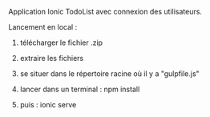Application Ionic TodoList avec connexion des utilisateurs.

Lancement en local :

1) télécharger le fichier .zip

2) extraire les fichiers

2) se situer dans le répertoire racine où il y a "gulpfile.js"

2) lancer dans un terminal : npm install

3) puis : ionic serve
